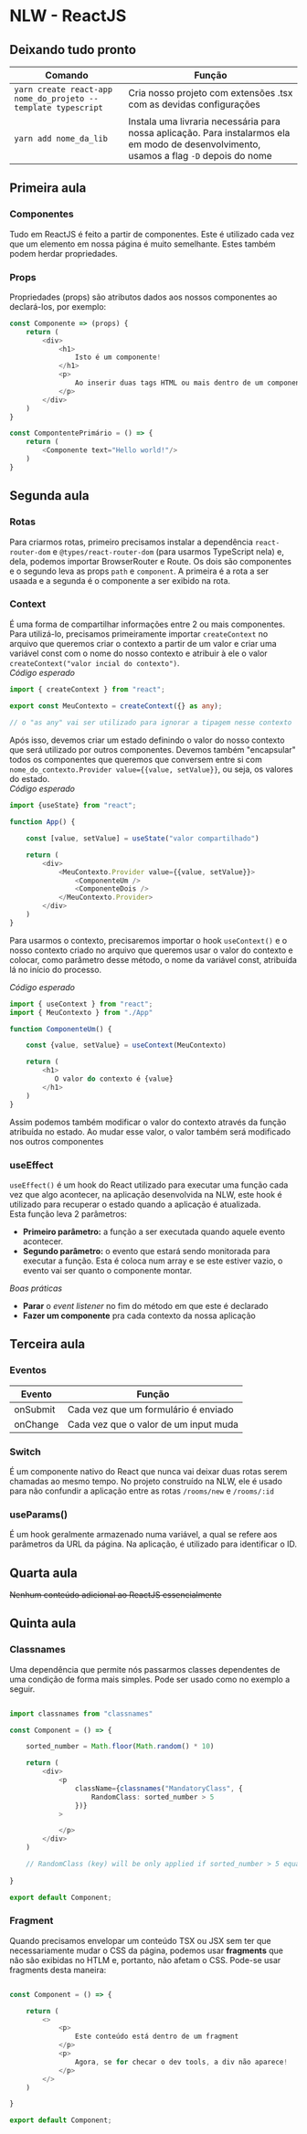 # NLW - ReactJS

## Deixando tudo pronto

| Comando  | Função  |
|---|---|
| `yarn create react-app nome_do_projeto --template typescript`  |  Cria nosso projeto com extensões .tsx com as devidas configurações  |
| `yarn add nome_da_lib`  | Instala uma livraria necessária para nossa aplicação. Para instalarmos ela em modo de desenvolvimento, usamos a flag `-D` depois do nome  |

## Primeira aula

### Componentes
Tudo em ReactJS é feito a partir de componentes. Este é utilizado cada vez que um elemento em nossa página é muito semelhante. Estes também podem herdar propriedades.

### Props
Propriedades (props) são atributos dados aos nossos componentes ao declará-los, por exemplo:
```ts
const Componente => (props) {
    return (
        <div>
            <h1>
                Isto é um componente!
            </h1>
            <p>
                Ao inserir duas tags HTML ou mais dentro de um componente, devemos colocar os elementos dentro de uma div, como esse exemplo. A prop <code>text</code> equivale a <code>{props.text}</code>
            </p>
        </div>
    )
}

const CompontentePrimário = () => {
    return (
        <Componente text="Hello world!"/>
    )
}
```

## Segunda aula

### Rotas
Para criarmos rotas, primeiro precisamos instalar a dependência `react-router-dom` e `@types/react-router-dom` (para usarmos TypeScript nela) e, dela, podemos importar BrowserRouter e Route. Os dois são componentes e o segundo leva as props `path` e `component`. A primeira é a rota a ser usaada e a segunda é o componente a ser exibido na rota.

### Context
É uma forma de compartilhar informações entre 2 ou mais componentes. <br>
Para utilizá-lo, precisamos primeiramente importar `createContext` no arquivo que queremos criar o contexto a partir de um valor e criar uma variável const com o nome do nosso contexto e atribuir à ele o valor `createContext("valor incial do contexto")`. <br>
*Código esperado*
```ts
import { createContext } from "react";

export const MeuContexto = createContext({} as any);
 
// o "as any" vai ser utilizado para ignorar a tipagem nesse contexto
```

 Após isso, devemos criar um estado definindo o valor do nosso contexto que será utilizado por outros componentes. Devemos também "encapsular" todos os componentes que queremos que conversem entre si com `nome_do_contexto.Provider value={{value, setValue}}`, ou seja, os valores do estado.<br>
*Código esperado*
```ts
import {useState} from "react";

function App() {

    const [value, setValue] = useState("valor compartilhado")

    return (
        <div>
            <MeuContexto.Provider value={{value, setValue}}>
                <ComponenteUm />
                <ComponenteDois />
            </MeuContexto.Provider>
        </div>
    )
}
```

 Para usarmos o contexto, precisaremos importar o hook `useContext()` e o nosso contexto criado no arquivo que queremos usar o valor do contexto e colocar, como parâmetro desse método, o nome da variável const, atribuída lá no início do processo.

 *Código esperado*
 ```ts
 import { useContext } from "react";
 import { MeuContexto } from "./App"

 function ComponenteUm() {

     const {value, setValue} = useContext(MeuContexto)

     return (
         <h1>
            O valor do contexto é {value}
         </h1>
     )
 }
 ```

 Assim podemos também modificar o valor do contexto através da função atribuída no estado. Ao mudar esse valor, o valor também será modificado nos outros componentes

 ### useEffect
 `useEffect()` é um hook do React utilizado para executar uma função cada vez que algo acontecer, na aplicação desenvolvida na NLW, este hook é utilizado para recuperar o estado quando a aplicação é atualizada. <br>
 Esta função leva 2 parâmetros:
 - **Primeiro parâmetro:** a função a ser executada quando aquele evento acontecer.
 - **Segundo parâmetro:** o evento que estará sendo monitorada para executar a função. Esta é coloca num array e se este estiver vazio, o evento vai ser quanto o componente montar.

 *Boas práticas*
 - **Parar** o *event listener* no fim do método em que este é declarado
- **Fazer um componente** pra cada contexto da nossa aplicação

## Terceira aula

### Eventos

| Evento  | Função  |
|---|---|
| onSubmit  | Cada vez que um formulário é enviado  |
|  onChange | Cada vez que o valor de um input muda  |

### Switch
É um componente nativo do React que nunca vai deixar duas rotas serem chamadas ao mesmo tempo. No projeto construído na NLW, ele é usado para não confundir a aplicação entre as rotas `/rooms/new` e `/rooms/:id`

### useParams()
É um hook geralmente armazenado numa variável, a qual se refere aos parâmetros da URL da página. Na aplicação, é utilizado para identificar o ID.


## Quarta aula

~~Nenhum conteúdo adicional ao ReactJS essencialmente~~

## Quinta aula

### Classnames
Uma dependência que permite nós passarmos classes dependentes de uma condição de forma mais simples. Pode ser usado como no exemplo a seguir.
```ts

import classnames from "classnames"

const Component = () => {

    sorted_number = Math.floor(Math.random() * 10)

    return (
        <div>
            <p
                className={classnames("MandatoryClass", {
                    RandomClass: sorted_number > 5
                })}
            >

            </p>
        </div>
    )

    // RandomClass (key) will be only applied if sorted_number > 5 equals to true
    
}

export default Component;

```


### Fragment

Quando precisamos envelopar um conteúdo TSX ou JSX sem ter que necessariamente mudar o CSS da página, podemos usar **fragments** que não são exibidas no HTLM e, portanto, não afetam o CSS. Pode-se usar fragments desta maneira:
```ts

const Component = () => {

    return (
        <>
            <p>
                Este conteúdo está dentro de um fragment
            </p>
            <p>
                Agora, se for checar o dev tools, a div não aparece!
            </p>
        </>
    )

}

export default Component;

```


